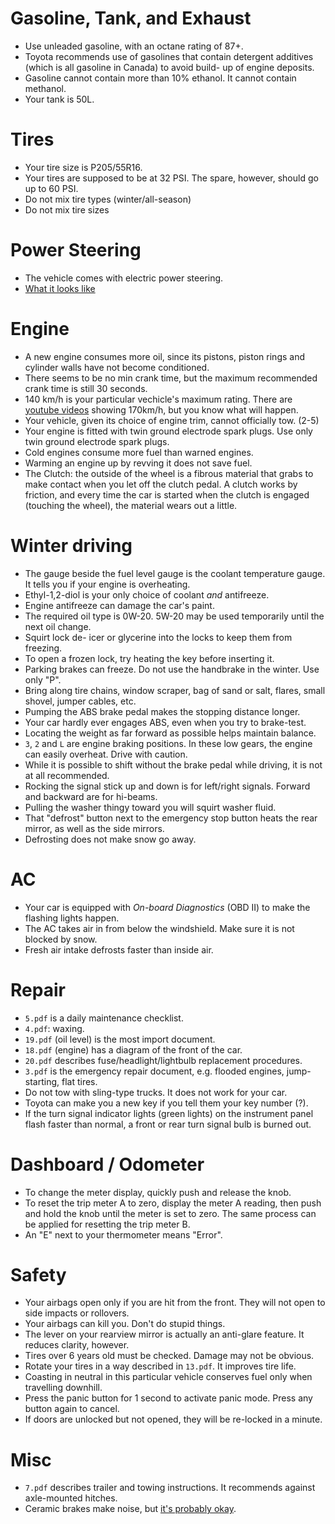 Gasoline, Tank, and Exhaust
======================
* Use unleaded gasoline, with an octane rating of 87+.
* Toyota recommends use of gasolines that contain detergent additives (which is all gasoline in Canada) to avoid build- up of engine deposits.
* Gasoline cannot contain more than 10% ethanol. It cannot contain methanol.
* Your tank is 50L.

Tires
======================
* Your tire size is P205/55R16.
* Your tires are supposed to be at 32 PSI. The spare, however, should go up to 60 PSI.
* Do not mix tire types (winter/all-season)
* Do not mix tire sizes

Power Steering
======================
* The vehicle comes with electric power steering.
* [What it looks like][repairpal]

Engine
======================
* A new engine consumes more oil, since its pistons, piston rings and cylinder walls have not become conditioned.
* There seems to be no min crank time, but the maximum recommended crank time is still 30 seconds.
* 140 km/h is your particular vechicle's maximum rating. There are [youtube videos](https://www.youtube.com/watch?v=QLXmNvEtEK0) showing 170km/h, but you know what will happen.
* Your vehicle, given its choice of engine trim, cannot officially tow. (2-5)
* Your engine is fitted with twin ground electrode spark plugs. Use only twin ground electrode spark plugs.
* Cold engines consume more fuel than warned engines.
* Warming an engine up by revving it does not save fuel.
* The Clutch: the outside of the wheel is a fibrous material that grabs to make contact when you let off the clutch pedal. A clutch works by friction, and every time the car is started when the clutch is engaged (touching the wheel), the material wears out a little.

Winter driving
======================
* The gauge beside the fuel level gauge is the coolant temperature gauge. It tells you if your engine is overheating.
* Ethyl-1,2-diol is your only choice of coolant *and* antifreeze.
* Engine antifreeze can damage the car's paint.
* The required oil type is 0W-20. 5W-20 may be used temporarily until the next oil change.
* Squirt lock de- icer or glycerine into the locks to keep them from freezing. 
* To open a frozen lock, try heating the key before inserting it.
* Parking brakes can freeze. Do not use the handbrake in the winter. Use only "P".
* Bring along tire chains, window scraper, bag of sand or salt, flares, small shovel, jumper cables, etc.
* Pumping the ABS brake pedal makes the stopping distance longer.
* Your car hardly ever engages ABS, even when you try to brake-test.
* Locating the weight as far forward as possible helps maintain balance.
* `3`, `2` and `L` are engine braking positions. In these low gears, the engine can easily overheat. Drive with caution.
* While it is possible to shift without the brake pedal while driving, it is not at all recommended.
* Rocking the signal stick up and down is for left/right signals. Forward and backward are for hi-beams.
* Pulling the washer thingy toward you will squirt washer fluid.
* That "defrost" button next to the emergency stop button heats the rear mirror, as well as the side mirrors.
* Defrosting does not make snow go away.

AC
======================
* Your car is equipped with *On-board Diagnostics* (OBD II) to make the flashing lights happen.
* The AC takes air in from below the windshield. Make sure it is not blocked by snow.
* Fresh air intake defrosts faster than inside air.

Repair
======================
* `5.pdf` is a daily maintenance checklist.
* `4.pdf`: waxing.
* `19.pdf` (oil level) is the most import document. 
* `18.pdf` (engine) has a diagram of the front of the car.
* `20.pdf` describes fuse/headlight/lightbulb replacement procedures.
* `3.pdf` is the emergency repair document, e.g. flooded engines, jump-starting, flat tires.
* Do not tow with sling-type trucks. It does not work for your car.
* Toyota can make you a new key if you tell them your key number (?).
* If the turn signal indicator lights (green lights) on the instrument panel flash faster than normal, a front or rear turn signal bulb is burned out.


Dashboard / Odometer
======================
* To change the meter display, quickly push and release the knob. 
* To reset the trip meter A to zero, display the meter A reading, then push and hold the knob until the meter is set to zero. The same process can be applied for resetting the trip meter B.
* An "E" next to your thermometer means "Error".

Safety
======================
* Your airbags open only if you are hit from the front. They will not open to side impacts or rollovers.
* Your airbags can kill you. Don't do stupid things.
* The lever on your rearview mirror is actually an anti-glare feature. It reduces clarity, however.
* Tires over 6 years old must be checked. Damage may not be obvious.
* Rotate your tires in a way described in `13.pdf`. It improves tire life.
* Coasting in neutral in this particular vehicle conserves fuel only when travelling downhill.
* Press the panic button for 1 second to activate panic mode. Press any button again to cancel.
* If doors are unlocked but not opened, they will be re-locked in a minute.

Misc
======================
* `7.pdf` describes trailer and towing instructions. It recommends against axle-mounted hitches.
* Ceramic brakes make noise, but [it's probably okay](http://www.usatoday.com/story/money/cars/2014/08/26/porsche-turbo-s-squeaky-brakes/14647529/).

[repairpal]: http://repairpal.com/power-steering
